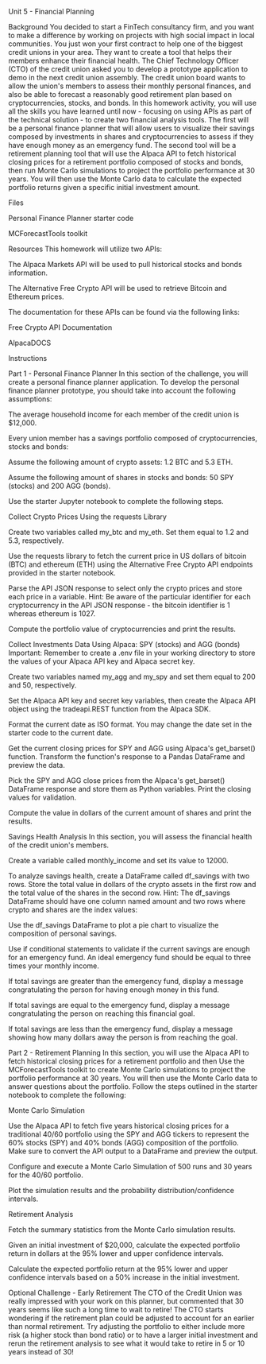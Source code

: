 Unit 5 - Financial Planning


Background
You decided to start a FinTech consultancy firm, and you want to make a difference by working on projects with high social impact in local communities. You just won your first contract to help one of the biggest credit unions in your area. They want to create a tool that helps their members enhance their financial health. The Chief Technology Officer (CTO) of the credit union asked you to develop a prototype application to demo in the next credit union assembly.
The credit union board wants to allow the union's members to assess their monthly personal finances, and also be able to forecast a reasonably good retirement plan based on cryptocurrencies, stocks, and bonds.
In this homework activity, you will use all the skills you have learned until now - focusing on using APIs as part of the technical solution - to create two financial analysis tools.
The first will be a personal finance planner that will allow users to visualize their savings composed by investments in shares and cryptocurrencies to assess if they have enough money as an emergency fund.
The second tool will be a retirement planning tool that will use the Alpaca API to fetch historical closing prices for a retirement portfolio composed of stocks and bonds, then run Monte Carlo simulations to project the portfolio performance at 30 years. You will then use the Monte Carlo data to calculate the expected portfolio returns given a specific initial investment amount.


Files


Personal Finance Planner starter code


MCForecastTools toolkit




Resources
This homework will utilize two APIs:


The Alpaca Markets API will be used to pull historical stocks and bonds information.


The Alternative Free Crypto API will be used to retrieve Bitcoin and Ethereum prices.


The documentation for these APIs can be found via the following links:


Free Crypto API Documentation


AlpacaDOCS




Instructions

Part 1 - Personal Finance Planner
In this section of the challenge, you will create a personal finance planner application. To develop the personal finance planner prototype, you should take into account the following assumptions:


The average household income for each member of the credit union is $12,000.


Every union member has a savings portfolio composed of cryptocurrencies, stocks and bonds:


Assume the following amount of crypto assets: 1.2 BTC and 5.3 ETH.


Assume the following amount of shares in stocks and bonds: 50 SPY (stocks) and 200 AGG (bonds).




Use the starter Jupyter notebook to complete the following steps.

Collect Crypto Prices Using the requests Library


Create two variables called my_btc and my_eth. Set them equal to 1.2 and 5.3, respectively.


Use the requests library to fetch the current price in US dollars of bitcoin (BTC) and ethereum (ETH) using the Alternative Free Crypto API endpoints provided in the starter notebook.


Parse the API JSON response to select only the crypto prices and store each price in a variable.
Hint: Be aware of the particular identifier for each cryptocurrency in the API JSON response - the bitcoin identifier is 1 whereas ethereum is 1027.


Compute the portfolio value of cryptocurrencies and print the results.



Collect Investments Data Using Alpaca: SPY (stocks) and AGG (bonds)
Important: Remember to create a .env file in your working directory to store the values of your Alpaca API key and Alpaca secret key.


Create two variables named my_agg and my_spy and set them equal to 200 and 50, respectively.


Set the Alpaca API key and secret key variables, then create the Alpaca API object using the tradeapi.REST function from the Alpaca SDK.


Format the current date as ISO format. You may change the date set in the starter code to the current date.


Get the current closing prices for SPY and AGG using Alpaca's get_barset() function. Transform the function's response to a Pandas DataFrame and preview the data.


Pick the SPY and AGG close prices from the Alpaca's get_barset() DataFrame response and store them as Python variables. Print the closing values for validation.


Compute the value in dollars of the current amount of shares and print the results.



Savings Health Analysis
In this section, you will assess the financial health of the credit union's members.


Create a variable called monthly_income and set its value to 12000.


To analyze savings health, create a DataFrame called df_savings with two rows. Store the total value in dollars of the crypto assets in the first row and the total value of the shares in the second row.
Hint: The df_savings DataFrame should have one column named amount and two rows where crypto and shares are the index values:



Use the df_savings DataFrame to plot a pie chart to visualize the composition of personal savings.


Use if conditional statements to validate if the current savings are enough for an emergency fund. An ideal emergency fund should be equal to three times your monthly income.


If total savings are greater than the emergency fund, display a message congratulating the person for having enough money in this fund.


If total savings are equal to the emergency fund, display a message congratulating the person on reaching this financial goal.


If total savings are less than the emergency fund, display a message showing how many dollars away the person is from reaching the goal.





Part 2 - Retirement Planning
In this section, you will use the Alpaca API to fetch historical closing prices for a retirement portfolio and then Use the MCForecastTools toolkit to create Monte Carlo simulations to project the portfolio performance at 30 years. You will then use the Monte Carlo data to answer questions about the portfolio.
Follow the steps outlined in the starter notebook to complete the following:

Monte Carlo Simulation


Use the Alpaca API to fetch five years historical closing prices for a traditional 40/60 portfolio using the SPY and AGG tickers to represent the 60% stocks (SPY) and 40% bonds (AGG) composition of the portfolio. Make sure to convert the API output to a DataFrame and preview the output.


Configure and execute a Monte Carlo Simulation of 500 runs and 30 years for the 40/60 portfolio.


Plot the simulation results and the probability distribution/confidence intervals.





Retirement Analysis


Fetch the summary statistics from the Monte Carlo simulation results.


Given an initial investment of $20,000, calculate the expected portfolio return in dollars at the 95% lower and upper confidence intervals.


Calculate the expected portfolio return at the 95% lower and upper confidence intervals based on a 50% increase in the initial investment.



Optional Challenge - Early Retirement
The CTO of the Credit Union was really impressed with your work on this planner, but commented that 30 years seems like such a long time to wait to retire! The CTO starts wondering if the retirement plan could be adjusted to account for an earlier than normal retirement.
Try adjusting the portfolio to either include more risk (a higher stock than bond ratio) or to have a larger initial investment and rerun the retirement analysis to see what it would take to retire in 5 or 10 years instead of 30!